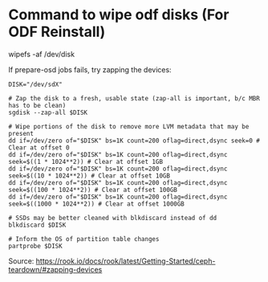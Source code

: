 
# Command to wipe odf disks (For ODF Reinstall)

wipefs -af /dev/disk

If prepare-osd jobs fails, try zapping the devices: 

```
DISK="/dev/sdX"

# Zap the disk to a fresh, usable state (zap-all is important, b/c MBR has to be clean)
sgdisk --zap-all $DISK

# Wipe portions of the disk to remove more LVM metadata that may be present
dd if=/dev/zero of="$DISK" bs=1K count=200 oflag=direct,dsync seek=0 # Clear at offset 0
dd if=/dev/zero of="$DISK" bs=1K count=200 oflag=direct,dsync seek=$((1 * 1024**2)) # Clear at offset 1GB
dd if=/dev/zero of="$DISK" bs=1K count=200 oflag=direct,dsync seek=$((10 * 1024**2)) # Clear at offset 10GB
dd if=/dev/zero of="$DISK" bs=1K count=200 oflag=direct,dsync seek=$((100 * 1024**2)) # Clear at offset 100GB
dd if=/dev/zero of="$DISK" bs=1K count=200 oflag=direct,dsync seek=$((1000 * 1024**2)) # Clear at offset 1000GB

# SSDs may be better cleaned with blkdiscard instead of dd
blkdiscard $DISK

# Inform the OS of partition table changes
partprobe $DISK
```
Source: https://rook.io/docs/rook/latest/Getting-Started/ceph-teardown/#zapping-devices
